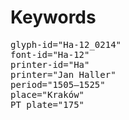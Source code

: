 # Keywords
<pre>
glyph-id="Ha-12_0214"
font-id="Ha-12"
printer-id="Ha"
printer="Jan Haller"
period="1505–1525"
place="Kraków"
PT plate="175"
</pre>
